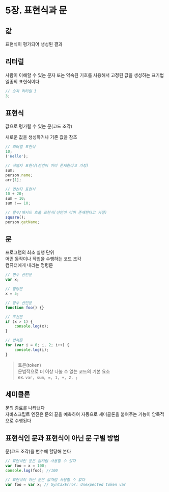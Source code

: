 # 5장. 표현식과 문

## 값

표현식이 평가되어 생성된 결과

## 리터럴

사람이 이해할 수 있는 문자 또는 약속된 기호를 사용해서 고정된 값을 생성하는 표기법
<br>일종의 표현식이다

```javascript
// 숫자 리터럴 3
3;
```

## 표현식

값으로 평가될 수 있는 문(코드 조각)

새로운 값을 생성하거나 기존 값을 참조

```javascript
// 리터럴 표현식
10;
('Hello');

// 식별자 표현식(선언이 이미 존재한다고 가정)
sum;
person.name;
arr[1];

// 연산자 표현식
10 + 20;
sum = 10;
sum !== 10;

// 함수/메서드 호출 표현식(선언이 이미 존재한다고 가정)
square();
person.getName;
```

## 문

프로그램의 최소 실행 단위
<br>어떤 동작이나 작업을 수행하는 코드 조각
<br>컴퓨터에게 내리는 명령문

```javascript
// 변수 선언문
var x;

// 할당문
x = 5;

// 함수 선언문
function foo() {}

// 조건문
if (x > 1) {
    console.log(x);
}

// 반복문
for (var i = 0; i, 2; i++) {
    console.log(i);
}
```

> 토큰(token)
> <br>문법적으로 더 이상 나눌 수 없는 코드의 기본 요소
> <br>ex. `var, sum, =, 1, +, 2, ;`

## 세미클론

문의 종료를 나타낸다
<br>자바스크립트 엔진은 문의 끝을 예측하여 자동으로 세미클론을 붙여주는 기능이 암묵적으로 수행된다

## 표현식인 문과 표현식이 아닌 문 구별 방법

문(코드 조각)을 변수에 할당해 본다

```javascript
// 표현식인 문은 값처럼 사용할 수 있다
var foo = x = 100;
console.log(foo); //100

// 표현식이 아닌 문은 값처럼 사용할 수 없다
var foo = var x; // SyntaxError: Unexpected token var
```
